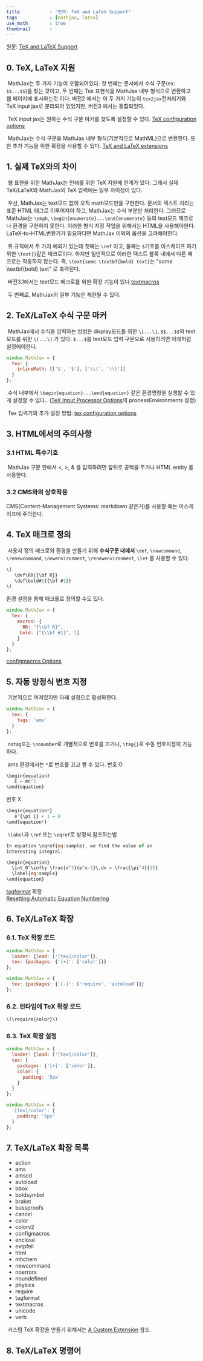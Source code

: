 ```yaml
---
title           : "번역: TeX and LaTeX Support"
tags            : [mathjax, latex]
use_math        : true
thumbnail       : 
---
```

원문: [TeX and LaTeX Support](http://docs.mathjax.org/en/latest/input/tex/index.html)

## 0. TeX, LaTeX 지원
&nbsp;MathJax는 두 가지 기능이 포함되어있다. 첫 번째는 문서에서 수식 구문(ex: `$$...$$`)을 찾는 것이고, 두 번째는 Tex 표현식을 MathJax 내부 형식으로 변환하고 웹 페이지에 표시하는것 이다. 버전2 에서는 이 두 가지 기능이 `tex2jax`전처리기와 TeX input jax로 분리되어 있었지만, 버전3 에서는 통합되었다.

&nbsp;TeX input jax는 원하는 수식 구문 마커를 찾도록 설정할 수 있다. [TeX configuration options](http://docs.mathjax.org/en/latest/options/input/tex.html#tex-options)

&nbsp;MathJax는 수식 구문을 MathJax 내부 형식(기본적으로 MathML)으로 변환한다. 또한 추가 기능을 위한 확장을 사용할 수 있다. [TeX and LaTeX extensions](http://docs.mathjax.org/en/latest/input/tex/extensions.html#tex-extensions)

## 1. 실제 TeX와의 차이
&nbsp;웹 표현을 위한 MathJax는 인쇄를 위한 TeX 지원에 한계가 있다. 그래서 실제 TeX/LaTeX와 MathJax의 TeX 입력에는 일부 차이점이 있다.

&nbsp;우선, MathJax는 text모드 없이 오직 math모드만을 구현한다. 문서의 텍스트 처리는 표준 HTML 태그로 이루어져야 하고, MathJax는 수식 부분만 처리한다. 그러므로 MathJax는 `\emph`, `\begin{enumerate}...\end{enumerate}` 등의 text모드 매크로나 환경을 구현하지 못한다. 이러한 형식 지정 작업을 위해서는 HTML을 사용해야한다. LaTeX-to-HTML변환기가 필요하다면 MathJax 이외의 옵션을 고려해야한다.

&nbsp;위 규칙에서 두 가지 예외가 있는데 첫째는 `\ref` 이고, 둘째는 `$`기호를 이스케이프 하기 위한 `\text{}`같은 매크로이다. 하지만 일반적으로 이러한 텍스트 블록 내에서 다른 매크로는 작동하지 않는다. 즉, `\text{some \textbf{bold} text}`는 \"some \textbf{bold} text\" 로 축력된다.

&nbsp;버전3.1에서는 text모드 매크로를 위한 확장 기능이 있다.[textmacros](http://docs.mathjax.org/en/latest/input/tex/extensions/textmacros.html#tex-textmacros)

&nbsp;두 번째로, MathJax의 일부 기능은 제한될 수 있다.

## 2. TeX/LaTeX 수식 구문 마커
&nbsp;MathJax에서 수식을 입력하는 방법은 display모드를 위한 `\[...\]`, `$$...$$`와 text모드를 위한 `\(...\)` 가 있다. `$...$`를 text모드 입력 구문으로 사용하려면 아래처럼 설정해야한다. 

```js
window.MathJax = {
  tex: {
    inlineMath: [['$', '$'], ['\\(', '\\)']]
  }
};
```

&nbsp;수식 내부에서 `\begin{equation}...\end{equation}` 같은 환경명령을 실행할 수 있게 설정할 수 있다.. ([TeX Input Processor Options](http://docs.mathjax.org/en/latest/options/input/tex.html#tex-options)의 processEnvironments 설정)

&nbsp;Tex 입력기의 추가 설정 방법: [tex configuration options](http://docs.mathjax.org/en/latest/options/input/tex.html#tex-options)

## 3. HTML에서의 주의사항
### 3.1 HTML 특수기호
&nbsp;MathJax 구문 안에서 &lt;, &gt;, &amp; 를 입력하려면 앞뒤로 공백을 두거나 HTML entity 를 사용한다.

### 3.2 CMS와의 상호작용
CMS(Content-Management Systems: markdown 같은거)를 사용할 때는 이스케이프에 주의한다.

## 4. TeX 매크로 정의
&nbsp;사용자 정의 매크로와 환경을 만들기 위해 **수식구문 내에서**  `\def`, `\newcommand`, `\renewcommand`, `\newenvironment`, `\renewenvironment`, `\let` 를 사용할 수 있다.

```js
\(
   \def\RR{{\bf R}}
   \def\bold#1{{\bf #1}}
\)
```

환경 설정을 통해 매크롤르 정의할 수도 있다.

```js
window.MathJax = {
  tex: {
    macros: {
      RR: "{\\bf R}",
     bold: ["{\\bf #1}", 1]
    }
  }
};
```

[configmacros Options](http://docs.mathjax.org/en/latest/input/tex/extensions/configmacros.html#tex-configmacros-options)

## 5. 자동 방정식 번호 지정
&nbsp;기본적으로 꺼져있지만 아래 설정으로 활성화한다.

```js
window.MathJax = {
  tex: {
    tags: 'ams'
  }
};
```

&nbsp;`notag`또는 `\nonumber`로 개별적으로 번호를 끄거나, `\tag{}`로 수동 번호지정이 가능하다.

&nbsp;ams 환경에서는 `*`로 번호를 끄고 켤 수 있다.
번호 O

```js
\begin{equation}
   E = mc^2
\end{equation}
```

번호 X

```js
\begin{equation*}
   e^{\pi i} + 1 = 0
\end{equation*}
```

&nbsp;`\label`과 `\ref` 또는 `\eqref`로 방정식 참조하는법

```js
In equation \eqref{eq:sample}, we find the value of an
interesting integral:

\begin{equation}
  \int_0^\infty \frac{x^3}{e^x-1}\,dx = \frac{\pi^4}{15}
  \label{eq:sample}
\end{equation}
```

[tagformat](http://docs.mathjax.org/en/latest/input/tex/extensions/tagformat.html#tex-tagformat) 확장  
[Resetting Automatic Equation Numbering](http://docs.mathjax.org/en/latest/web/typeset.html#tex-reset)

## 6. TeX/LaTeX 확장

### 6.1. TeX 확장 로드

```js
window.MathJax = {
  loader: {load: ['[tex]/color']},
  tex: {packages: {'[+]': ['color']}}
};
```

```js
window.MathJax = {
  tex: {packages: {'[-]': ['require', 'autoload']}}
};
```

### 6.2. 런타임에 TeX 확장 로드

```js
\(\require{color}\)
```

### 6.3. TeX 확장 설정

```js
window.MathJax = {
  loader: {load: ['[tex]/color']},
  tex: {
    packages: {'[+]': ['color']},
    color: {
      padding: '5px'
    }
  }
};
```

```js
window.MathJax = {
  '[tex]/color': {
    padding: '5px'
  }
};
```

## 7. TeX/LaTeX 확장 목록

* action
* ams
* amscd
* autoload
* bbox
* boldsymbol
* braket
* bussproofs
* cancel
* color
* colorv2
* configmacros
* enclose
* extpfeil
* html
* mhchem
* newcommand
* noerrors
* noundefined
* physics
* require
* tagformat
* textmacros
* unicode
* verb

&nbsp;커스텀 TeX 확장을 만들기 위해서는 [A Custom Extension](http://docs.mathjax.org/en/latest/web/webpack.html#custom-extension) 참조.

## 8. TeX/LaTeX 명령어
